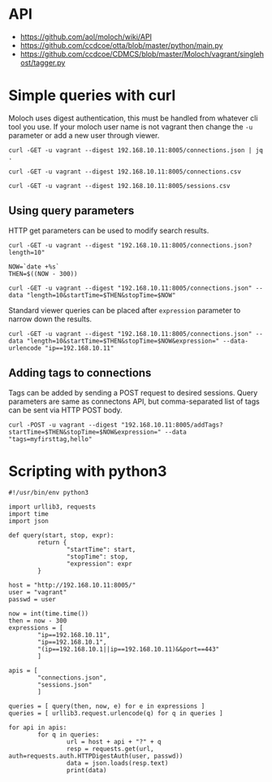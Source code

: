 # API

* https://github.com/aol/moloch/wiki/API
* https://github.com/ccdcoe/otta/blob/master/python/main.py
* https://github.com/ccdcoe/CDMCS/blob/master/Moloch/vagrant/singlehost/tagger.py

# Simple queries with curl

Moloch uses digest authentication, this must be handled from whatever cli tool you use. If your moloch user name is not vagrant then change the `-u` parameter or add a new user through viewer.

```
curl -GET -u vagrant --digest 192.168.10.11:8005/connections.json | jq .
```
```
curl -GET -u vagrant --digest 192.168.10.11:8005/connections.csv
```
```
curl -GET -u vagrant --digest 192.168.10.11:8005/sessions.csv
```

## Using query parameters

HTTP get parameters can be used to modify search results.

```
curl -GET -u vagrant --digest "192.168.10.11:8005/connections.json?length=10"
```

```
NOW=`date +%s`
THEN=$((NOW - 300))

curl -GET -u vagrant --digest "192.168.10.11:8005/connections.json" --data "length=10&startTime=$THEN&stopTime=$NOW"
```

Standard viewer queries can be placed after `expression` parameter to narrow down the results.

```
curl -GET -u vagrant --digest "192.168.10.11:8005/connections.json" --data "length=10&startTime=$THEN&stopTime=$NOW&expression=" --data-urlencode "ip==192.168.10.11"
```

## Adding tags to connections

Tags can be added by sending a POST request to desired sessions. Query parameters are same as connectons API, but comma-separated list of tags can be sent via HTTP POST body.

```
curl -POST -u vagrant --digest "192.168.10.11:8005/addTags?startTime=$THEN&stopTime=$NOW&expression=" --data "tags=myfirsttag,hello"
```

# Scripting with python3

```
#!/usr/bin/env python3

import urllib3, requests
import time
import json

def query(start, stop, expr):
        return {
                "startTime": start,
                "stopTime": stop,
                "expression": expr
        }

host = "http://192.168.10.11:8005/"
user = "vagrant"
passwd = user

now = int(time.time())
then = now - 300
expressions = [
        "ip==192.168.10.11",
        "ip==192.168.10.1",
        "(ip==192.168.10.1||ip==192.168.10.11)&&port==443"
        ]

apis = [
        "connections.json",
        "sessions.json"
        ]

queries = [ query(then, now, e) for e in expressions ]
queries = [ urllib3.request.urlencode(q) for q in queries ]

for api in apis:
        for q in queries:
                url = host + api + "?" + q
                resp = requests.get(url, auth=requests.auth.HTTPDigestAuth(user, passwd))
                data = json.loads(resp.text)
                print(data)
```
